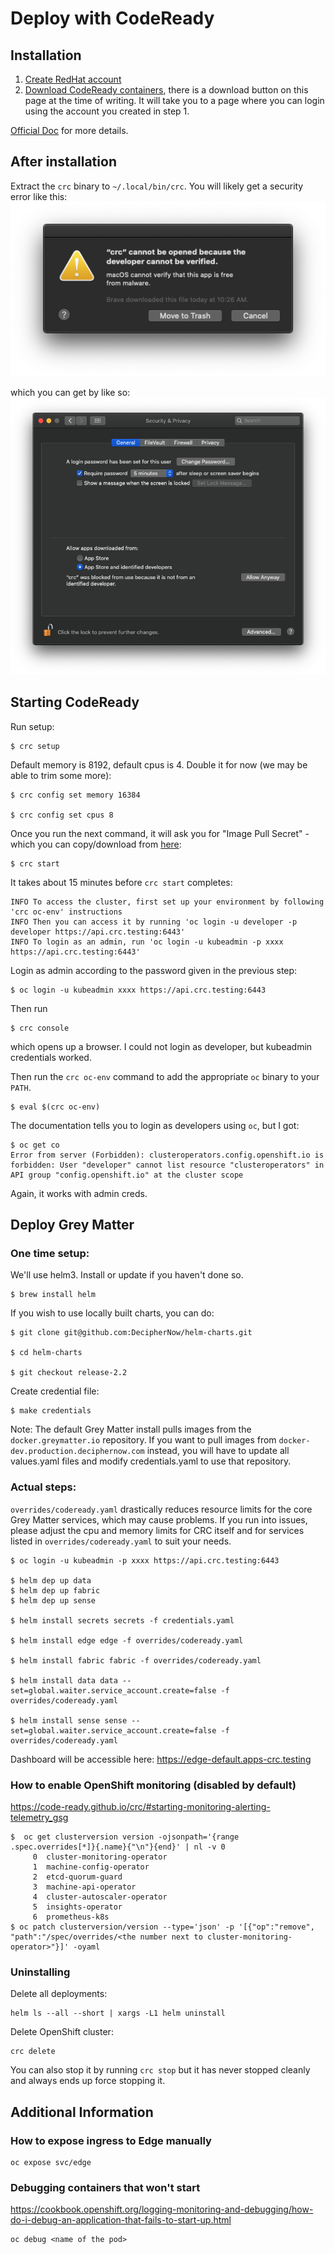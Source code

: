 # Deploy with CodeReady

## Installation



1. [Create RedHat account](https://www.redhat.com/wapps/ugc/register.html?_flowId=register-flow&_flowExecutionKey=e2s1)
2. [Download CodeReady containers](https://developers.redhat.com/products/codeready-containers/overview), there is a download button on this page at the time of writing. It will take you to a page where you can login using the account you created in step 1.

[Official Doc](https://access.redhat.com/documentation/en-us/red_hat_codeready_containers/1.7/) for more details.


## After installation

Extract the `crc` binary to `~/.local/bin/crc`. You will likely get a security error like this:
![](img/codeready1.png)

which you can get by like so:
![Screen Shot 2020-03-23 at 10.44.42 AM|569x500, 75%](img/codeready2.png)


## Starting CodeReady

Run setup:
```
$ crc setup
```


Default memory is 8192, default cpus is 4. Double it for now (we may be able to trim some more):

```
$ crc config set memory 16384

$ crc config set cpus 8
```


Once you run the next command, it will ask you for "Image Pull Secret" - which you can copy/download from [here](https://cloud.redhat.com/openshift/install/crc/installer-provisioned):

```
$ crc start
```



It takes about 15 minutes before `crc start` completes:

```
INFO To access the cluster, first set up your environment by following 'crc oc-env' instructions
INFO Then you can access it by running 'oc login -u developer -p developer https://api.crc.testing:6443'
INFO To login as an admin, run 'oc login -u kubeadmin -p xxxx https://api.crc.testing:6443'
```



Login as admin according to the password given in the previous step:

```
$ oc login -u kubeadmin xxxx https://api.crc.testing:6443
```

Then run

```
$ crc console
```

which opens up a browser. I could not login as developer, but kubeadmin credentials worked.



Then run the  `crc oc-env`  command to add the appropriate  `oc`  binary to your  `PATH`.

```
$ eval $(crc oc-env)
```



The documentation tells you to login as developers using `oc`, but I got:

```
$ oc get co
Error from server (Forbidden): clusteroperators.config.openshift.io is forbidden: User "developer" cannot list resource "clusteroperators" in API group "config.openshift.io" at the cluster scope
```

Again, it works with admin creds.



## Deploy Grey Matter

### One time setup:
We'll use helm3. Install or update if you haven't done so.

```
$ brew install helm
```

If you wish to use locally built charts, you can do:

```
$ git clone git@github.com:DecipherNow/helm-charts.git

$ cd helm-charts

$ git checkout release-2.2
```

Create credential file:

```
$ make credentials
```

Note: The default Grey Matter install pulls images from the `docker.greymatter.io` repository. If you want to pull images from `docker-dev.production.deciphernow.com` instead, you will have to update all values.yaml files and modify credentials.yaml to use that repository.

### Actual steps:

`overrides/codeready.yaml` drastically reduces resource limits for the core Grey Matter services, which may cause problems. If you run into issues, please adjust the cpu and memory limits for CRC itself and for services listed in `overrides/codeready.yaml` to suit your needs.



```
$ oc login -u kubeadmin -p xxxx https://api.crc.testing:6443

$ helm dep up data
$ helm dep up fabric
$ helm dep up sense

$ helm install secrets secrets -f credentials.yaml

$ helm install edge edge -f overrides/codeready.yaml

$ helm install fabric fabric -f overrides/codeready.yaml

$ helm install data data --set=global.waiter.service_account.create=false -f overrides/codeready.yaml

$ helm install sense sense --set=global.waiter.service_account.create=false -f overrides/codeready.yaml

```

Dashboard will be accessible here:
https://edge-default.apps-crc.testing

### How to enable OpenShift monitoring (disabled by default)

https://code-ready.github.io/crc/#starting-monitoring-alerting-telemetry_gsg

```
$  oc get clusterversion version -ojsonpath='{range .spec.overrides[*]}{.name}{"\n"}{end}' | nl -v 0
     0	cluster-monitoring-operator
     1	machine-config-operator
     2	etcd-quorum-guard
     3	machine-api-operator
     4	cluster-autoscaler-operator
     5	insights-operator
     6	prometheus-k8s
$ oc patch clusterversion/version --type='json' -p '[{"op":"remove", "path":"/spec/overrides/<the number next to cluster-monitoring-operator>"}]' -oyaml

```
### Uninstalling

Delete all deployments:
```
helm ls --all --short | xargs -L1 helm uninstall
```

Delete OpenShift cluster:
```
crc delete
```
You can also stop it by running `crc stop` but it has never stopped cleanly and always ends up force stopping it.


## Additional Information

### How to expose ingress to Edge manually

```
oc expose svc/edge
```

### Debugging containers that won't start
<https://cookbook.openshift.org/logging-monitoring-and-debugging/how-do-i-debug-an-application-that-fails-to-start-up.html>
```
oc debug <name of the pod>
```
